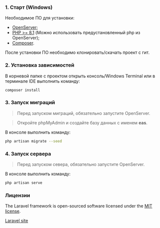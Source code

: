 ### 1. Старт (Windows)

Необходимое ПО для установки:

- [OpenServer](https://ospanel.io/download/);
- [PHP >= 8.1](https://www.php.net/downloads.php) (Можно использовать предустановленный php из OpenServer);
- [Composer](https://getcomposer.org/download).

После установки ПО необходимо клонировать/скачать проект с гит.

### 2. Установка зависимостей

В корневой папке с проектом открыть консоль/Windows Terminal или в терминале IDE выполнить команду:
```bash
composer install
```

### 3. Запуск миграций

> Перед запуском миграций, обязательно запустите OpenServer.

> Откройте phpMyAdmin и создайте базу данных с именем **eas**.

В консоле выполнить команду:

```bash
php artisan migrate --seed
```

### 4. Запуск сервера

> Перед запуском севера, обязательно запустите OpenServer.

В консоле выполнить команду:

```bash
php artisan serve
```

### Лицензии

The Laravel framework is open-sourced software licensed under the [MIT license](https://opensource.org/licenses/MIT). 

[Laravel site](https://laravel.com/docs)
